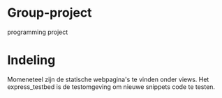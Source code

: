 # Group-project
 programming project

# Indeling
Momeneteel zijn de statische webpagina's te vinden onder views. Het express_testbed is de testomgeving om nieuwe snippets code te testen.
